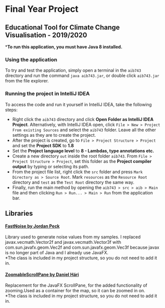 # Final Year Project
## Educational Tool for Climate Change Visualisation - 2019/2020

***To run this application, you must have Java 8 installed.**

### Using the application
To try and test the application, simply open a terminal in the `aib743` directory and run the command `java aib743.jar`, 
or double click `aib743.jar` from the file explorer.

### Running the project in IntelliJ IDEA

To access the code and run it yourself in IntelliJ IDEA, take the following steps:
- Right click the `aib743` directory and click **Open Folder as IntelliJ IDEA Project**. Alternatively, 
with IntelliJ IDEA open, click `File > New > Project From existing Sources` and select the `aib743` folder. 
Leave all the other settings as they are to create the project.
- After the project is created, go to `File > Project Structure > Project` and set the **Project SDK** to **1.8**
- Set the **Project language level** to **8 - Lambdas, type annotations etc.**
- Create a new directory `out` inside the root folder `aib743`. From `File > Project Structure > Project`, set this 
 folder as the **Project compiler output** by typing or selecting its path.
- From the project file list, right click the `src` folder and press `Mark Directory as > Source Root`. Mark `resources` 
as the `Resource Root` directory and `test` as the `Test Root` directory the same way.
- Finally, run the main method by opening the `aib743 > src > aib > Main` file and then clicking 
`Run > Run... > Main > Run` from the application bar.

## Libraries
#### [FastNoise by Jordan Peck](https://github.com/Auburns/FastNoise_Java)
Library used to generate noise values from my samples. I replaced javax.vecmath.Vector2f and javax.vecmath.Vector3f with 
com.sun.javafx.geom.Vec2f and com.sun.javafx.geom.Vec3f because javax is no longer part of Java and I already use JavaFX.\
*The class is included in my project structure, so you do not need to add it in.

#### [ZoomableScrollPane by Daniel Hári](https://stackoverflow.com/a/44314455)
Replacement for the JavaFX ScrollPane, for the added functionality of zooming.Used as a container for the map, so it can 
be zoomed in on.\
*The class is included in my project structure, so you do not need to add it in.